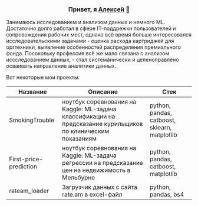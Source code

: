 <h3 align="center">Привет, я <a href="https://t.me/AlexeyPitev" target="_blank">Алексей</a> 👋</h3>


Занимаюсь исследованием и анализом данных и немного ML. Достаточно долго работал в сфере IT-поддрежки пользователей и сопровождения рабочих мест, однако всё время больше интересовался исследовательскими задачами - оценка расхода картриджей для оргтехники, выявление особенностей распределения премиального фонда. Посокольку профессия всё же мало связана с анализом иссследованием данных, - стал системанически и целеноправлено осваивать направление аналитики данных.

Вот некоторые мои проекты:

| Название                   | Описание                                                                                           | Стек                                 |
|----------------------------|----------------------------------------------------------------------------------------------------|--------------------------------------|
| SmokingTrouble | ноутбук соревнования на Kaggle: ML-задача классификации на предсказание курильщиков по клиническим показаниям |python, pandas, catboost, sklearn, matplotlib | 
| First-price-prediction     | ноутбук соревнования на Kaggle: ML-задача регрессии на предсказание цен на недвижимость в Мельбурне| python, pandas, catboost, matplotlib |
| rateam_loader              | Загрузчик данных с сайта rate.am в excel-файл                                                      | python, pandas, bs4                  |


<!--
**AlekseyPitev/AlekseyPitev** is a ✨ _special_ ✨ repository because its `README.md` (this file) appears on your GitHub profile.

Here are some ideas to get you started:

- 🔭 I’m currently working on ...
- 🌱 I’m currently learning ...
- 👯 I’m looking to collaborate on ...
- 🤔 I’m looking for help with ...
- 💬 Ask me about ...
- 📫 How to reach me: ...
- 😄 Pronouns: ...
- ⚡ Fun fact: ...
-->
